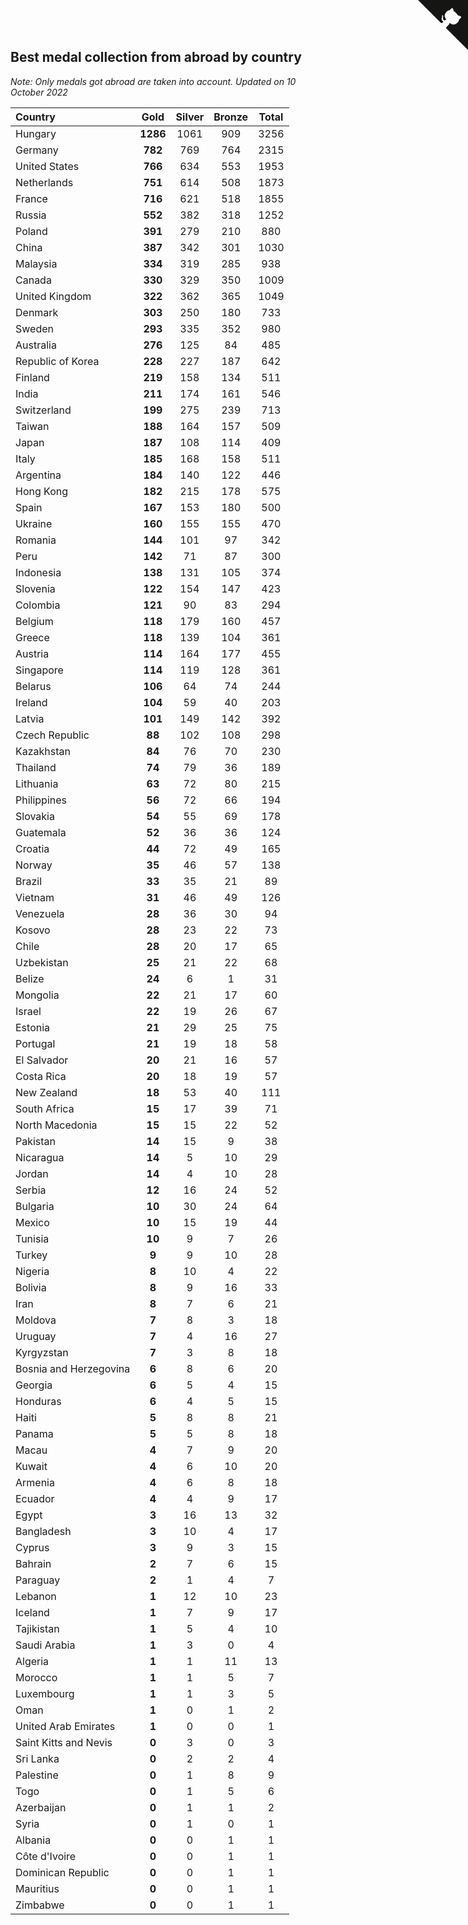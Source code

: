 ## Best medal collection from abroad by country

*Note: Only medals got abroad are taken into account.*
*Updated on 10 October 2022*

| Country | Gold | Silver | Bronze | Total |
| :--- | :--: | :--: | :--: | :--: |
| Hungary | **1286** | 1061 | 909 | 3256 |
| Germany | **782** | 769 | 764 | 2315 |
| United States | **766** | 634 | 553 | 1953 |
| Netherlands | **751** | 614 | 508 | 1873 |
| France | **716** | 621 | 518 | 1855 |
| Russia | **552** | 382 | 318 | 1252 |
| Poland | **391** | 279 | 210 | 880 |
| China | **387** | 342 | 301 | 1030 |
| Malaysia | **334** | 319 | 285 | 938 |
| Canada | **330** | 329 | 350 | 1009 |
| United Kingdom | **322** | 362 | 365 | 1049 |
| Denmark | **303** | 250 | 180 | 733 |
| Sweden | **293** | 335 | 352 | 980 |
| Australia | **276** | 125 | 84 | 485 |
| Republic of Korea | **228** | 227 | 187 | 642 |
| Finland | **219** | 158 | 134 | 511 |
| India | **211** | 174 | 161 | 546 |
| Switzerland | **199** | 275 | 239 | 713 |
| Taiwan | **188** | 164 | 157 | 509 |
| Japan | **187** | 108 | 114 | 409 |
| Italy | **185** | 168 | 158 | 511 |
| Argentina | **184** | 140 | 122 | 446 |
| Hong Kong | **182** | 215 | 178 | 575 |
| Spain | **167** | 153 | 180 | 500 |
| Ukraine | **160** | 155 | 155 | 470 |
| Romania | **144** | 101 | 97 | 342 |
| Peru | **142** | 71 | 87 | 300 |
| Indonesia | **138** | 131 | 105 | 374 |
| Slovenia | **122** | 154 | 147 | 423 |
| Colombia | **121** | 90 | 83 | 294 |
| Belgium | **118** | 179 | 160 | 457 |
| Greece | **118** | 139 | 104 | 361 |
| Austria | **114** | 164 | 177 | 455 |
| Singapore | **114** | 119 | 128 | 361 |
| Belarus | **106** | 64 | 74 | 244 |
| Ireland | **104** | 59 | 40 | 203 |
| Latvia | **101** | 149 | 142 | 392 |
| Czech Republic | **88** | 102 | 108 | 298 |
| Kazakhstan | **84** | 76 | 70 | 230 |
| Thailand | **74** | 79 | 36 | 189 |
| Lithuania | **63** | 72 | 80 | 215 |
| Philippines | **56** | 72 | 66 | 194 |
| Slovakia | **54** | 55 | 69 | 178 |
| Guatemala | **52** | 36 | 36 | 124 |
| Croatia | **44** | 72 | 49 | 165 |
| Norway | **35** | 46 | 57 | 138 |
| Brazil | **33** | 35 | 21 | 89 |
| Vietnam | **31** | 46 | 49 | 126 |
| Venezuela | **28** | 36 | 30 | 94 |
| Kosovo | **28** | 23 | 22 | 73 |
| Chile | **28** | 20 | 17 | 65 |
| Uzbekistan | **25** | 21 | 22 | 68 |
| Belize | **24** | 6 | 1 | 31 |
| Mongolia | **22** | 21 | 17 | 60 |
| Israel | **22** | 19 | 26 | 67 |
| Estonia | **21** | 29 | 25 | 75 |
| Portugal | **21** | 19 | 18 | 58 |
| El Salvador | **20** | 21 | 16 | 57 |
| Costa Rica | **20** | 18 | 19 | 57 |
| New Zealand | **18** | 53 | 40 | 111 |
| South Africa | **15** | 17 | 39 | 71 |
| North Macedonia | **15** | 15 | 22 | 52 |
| Pakistan | **14** | 15 | 9 | 38 |
| Nicaragua | **14** | 5 | 10 | 29 |
| Jordan | **14** | 4 | 10 | 28 |
| Serbia | **12** | 16 | 24 | 52 |
| Bulgaria | **10** | 30 | 24 | 64 |
| Mexico | **10** | 15 | 19 | 44 |
| Tunisia | **10** | 9 | 7 | 26 |
| Turkey | **9** | 9 | 10 | 28 |
| Nigeria | **8** | 10 | 4 | 22 |
| Bolivia | **8** | 9 | 16 | 33 |
| Iran | **8** | 7 | 6 | 21 |
| Moldova | **7** | 8 | 3 | 18 |
| Uruguay | **7** | 4 | 16 | 27 |
| Kyrgyzstan | **7** | 3 | 8 | 18 |
| Bosnia and Herzegovina | **6** | 8 | 6 | 20 |
| Georgia | **6** | 5 | 4 | 15 |
| Honduras | **6** | 4 | 5 | 15 |
| Haiti | **5** | 8 | 8 | 21 |
| Panama | **5** | 5 | 8 | 18 |
| Macau | **4** | 7 | 9 | 20 |
| Kuwait | **4** | 6 | 10 | 20 |
| Armenia | **4** | 6 | 8 | 18 |
| Ecuador | **4** | 4 | 9 | 17 |
| Egypt | **3** | 16 | 13 | 32 |
| Bangladesh | **3** | 10 | 4 | 17 |
| Cyprus | **3** | 9 | 3 | 15 |
| Bahrain | **2** | 7 | 6 | 15 |
| Paraguay | **2** | 1 | 4 | 7 |
| Lebanon | **1** | 12 | 10 | 23 |
| Iceland | **1** | 7 | 9 | 17 |
| Tajikistan | **1** | 5 | 4 | 10 |
| Saudi Arabia | **1** | 3 | 0 | 4 |
| Algeria | **1** | 1 | 11 | 13 |
| Morocco | **1** | 1 | 5 | 7 |
| Luxembourg | **1** | 1 | 3 | 5 |
| Oman | **1** | 0 | 1 | 2 |
| United Arab Emirates | **1** | 0 | 0 | 1 |
| Saint Kitts and Nevis | **0** | 3 | 0 | 3 |
| Sri Lanka | **0** | 2 | 2 | 4 |
| Palestine | **0** | 1 | 8 | 9 |
| Togo | **0** | 1 | 5 | 6 |
| Azerbaijan | **0** | 1 | 1 | 2 |
| Syria | **0** | 1 | 0 | 1 |
| Albania | **0** | 0 | 1 | 1 |
| Côte d'Ivoire | **0** | 0 | 1 | 1 |
| Dominican Republic | **0** | 0 | 1 | 1 |
| Mauritius | **0** | 0 | 1 | 1 |
| Zimbabwe | **0** | 0 | 1 | 1 |


<a href="https://github.com/jonatanklosko/wca_statistics" class="github-corner" aria-label="View source on Github"><svg width="80" height="80" viewBox="0 0 250 250" style="fill:#151513; color:#fff; position: absolute; top: 0; border: 0; right: 0;" aria-hidden="true"><path d="M0,0 L115,115 L130,115 L142,142 L250,250 L250,0 Z"></path><path d="M128.3,109.0 C113.8,99.7 119.0,89.6 119.0,89.6 C122.0,82.7 120.5,78.6 120.5,78.6 C119.2,72.0 123.4,76.3 123.4,76.3 C127.3,80.9 125.5,87.3 125.5,87.3 C122.9,97.6 130.6,101.9 134.4,103.2" fill="currentColor" style="transform-origin: 130px 106px;" class="octo-arm"></path><path d="M115.0,115.0 C114.9,115.1 118.7,116.5 119.8,115.4 L133.7,101.6 C136.9,99.2 139.9,98.4 142.2,98.6 C133.8,88.0 127.5,74.4 143.8,58.0 C148.5,53.4 154.0,51.2 159.7,51.0 C160.3,49.4 163.2,43.6 171.4,40.1 C171.4,40.1 176.1,42.5 178.8,56.2 C183.1,58.6 187.2,61.8 190.9,65.4 C194.5,69.0 197.7,73.2 200.1,77.6 C213.8,80.2 216.3,84.9 216.3,84.9 C212.7,93.1 206.9,96.0 205.4,96.6 C205.1,102.4 203.0,107.8 198.3,112.5 C181.9,128.9 168.3,122.5 157.7,114.1 C157.9,116.9 156.7,120.9 152.7,124.9 L141.0,136.5 C139.8,137.7 141.6,141.9 141.8,141.8 Z" fill="currentColor" class="octo-body"></path></svg></a><style>.github-corner:hover .octo-arm{animation:octocat-wave 560ms ease-in-out}@keyframes octocat-wave{0%,100%{transform:rotate(0)}20%,60%{transform:rotate(-25deg)}40%,80%{transform:rotate(10deg)}}@media (max-width:500px){.github-corner:hover .octo-arm{animation:none}.github-corner .octo-arm{animation:octocat-wave 560ms ease-in-out}}</style>
